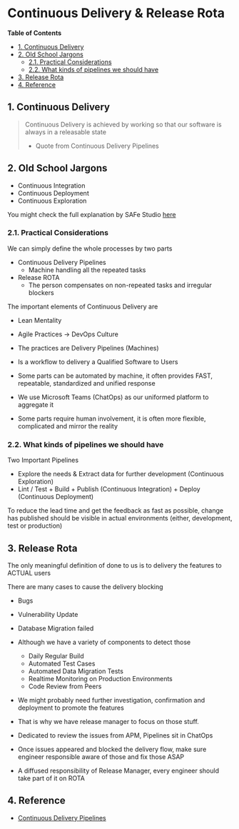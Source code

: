 # Continuous Delivery & Release Rota <!-- omit in toc -->

**Table of Contents**

- [1. Continuous Delivery](#1-continuous-delivery)
- [2. Old School Jargons](#2-old-school-jargons)
  - [2.1. Practical Considerations](#21-practical-considerations)
  - [2.2. What kinds of pipelines we should have](#22-what-kinds-of-pipelines-we-should-have)
- [3. Release Rota](#3-release-rota)
- [4. Reference](#4-reference)

## 1. Continuous Delivery

> Continuous Delivery is achieved by working so that our software is always in a releasable state
>
> - Quote from Continuous Delivery Pipelines

## 2. Old School Jargons

- Continuous Integration
- Continuous Deployment
- Continuous Exploration

You might check the full explanation by SAFe Studio [here](https://scaledagileframework.com/continuous-delivery-pipeline "https://scaledagileframework.com/continuous-delivery-pipeline")

### 2.1. Practical Considerations

We can simply define the whole processes by two parts

- Continuous Delivery Pipelines
  - Machine handling all the repeated tasks
- Release ROTA
  - The person compensates on non-repeated tasks and irregular blockers

The important elements of Continuous Delivery are

- Lean Mentality
- Agile Practices
  -> DevOps Culture

- The practices are Delivery Pipelines (Machines)
- Is a workflow to delivery a Qualified Software to Users
- Some parts can be automated by machine, it often provides FAST, repeatable, standardized and unified response
- We use Microsoft Teams (ChatOps) as our uniformed platform to aggregate it
- Some parts require human involvement, it is often more flexible, complicated and mirror the reality

### 2.2. What kinds of pipelines we should have

Two Important Pipelines

- Explore the needs & Extract data for further development (Continuous Exploration)
- Lint / Test + Build + Publish (Continuous Integration) + Deploy (Continuous Deployment)

To reduce the lead time and get the feedback as fast as possible, change has published should be visible in actual environments (either, development, test or production)

## 3. Release Rota

The only meaningful definition of done to us is to delivery the features to ACTUAL users

There are many cases to cause the delivery blocking

- Bugs
- Vulnerability Update
- Database Migration failed

- Although we have a variety of components to detect those
  - Daily Regular Build
  - Automated Test Cases
  - Automated Data Migration Tests
  - Realtime Monitoring on Production Environments
  - Code Review from Peers
- We might probably need further investigation, confirmation and deployment to promote the features
- That is why we have release manager to focus on those stuff.

- Dedicated to review the issues from APM, Pipelines sit in ChatOps
- Once issues appeared and blocked the delivery flow, make sure engineer responsible aware of those and fix those ASAP
- A diffused responsibility of Release Manager, every engineer should take part of it on ROTA

## 4. Reference

- [Continuous Delivery Pipelines](https://leanpub.com/cd-pipelines "https://leanpub.com/cd-pipelines")
